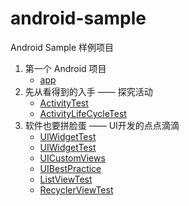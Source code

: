 # android-sample

Android Sample 样例项目

1. 第一个 Android 项目 
    - [app](app)
2. 先从看得到的入手 —— 探究活动 
    - [ActivityTest](activitytest)
    - [ActivityLifeCycleTest](activitylifecycletest)
3. 软件也要拼脸蛋 —— UI开发的点点滴滴
    - [UIWidgetTest](uiwidgettest)
    - [UIWidgetTest](uilayouttest)
    - [UICustomViews](uicustomviews)
    - [UIBestPractice](uibestpractice)
    - [ListViewTest](listviewtest)
    - [RecyclerViewTest](recyclerviewtest)